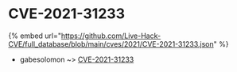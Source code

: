 # CVE-2021-31233
{% embed url="https://github.com/Live-Hack-CVE/full_database/blob/main/cves/2021/CVE-2021-31233.json" %}

* gabesolomon ~> [CVE-2021-31233](https://www.alice-snow.ru/2021/database/cve-2021-31233/cve-2021-31233-gabesolomon)
